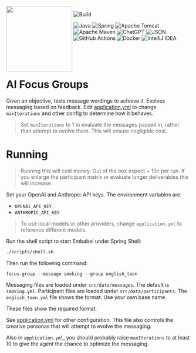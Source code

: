 <img align="left" src="https://github.com/embabel/embabel-agent/blob/main/embabel-agent-api/images/315px-Meister_der_Weltenchronik_001.jpg?raw=true" width="180">

![Build](https://github.com/embabel/grouper/actions/workflows/maven.yml/badge.svg)

![Java](https://img.shields.io/badge/java-%23ED8B00.svg?style=for-the-badge&logo=openjdk&logoColor=white)
![Spring](https://img.shields.io/badge/spring-%236DB33F.svg?style=for-the-badge&logo=spring&logoColor=white)
![Apache Tomcat](https://img.shields.io/badge/apache%20tomcat-%23F8DC75.svg?style=for-the-badge&logo=apache-tomcat&logoColor=black)
![Apache Maven](https://img.shields.io/badge/Apache%20Maven-C71A36?style=for-the-badge&logo=Apache%20Maven&logoColor=white)
![ChatGPT](https://img.shields.io/badge/chatGPT-74aa9c?style=for-the-badge&logo=openai&logoColor=white)
![JSON](https://img.shields.io/badge/JSON-000?logo=json&logoColor=fff)
![GitHub Actions](https://img.shields.io/badge/github%20actions-%232671E5.svg?style=for-the-badge&logo=githubactions&logoColor=white)
![Docker](https://img.shields.io/badge/docker-%230db7ed.svg?style=for-the-badge&logo=docker&logoColor=white)
![IntelliJ IDEA](https://img.shields.io/badge/IntelliJIDEA-000000.svg?style=for-the-badge&logo=intellij-idea&logoColor=white)

&nbsp;&nbsp;&nbsp;&nbsp;

&nbsp;&nbsp;&nbsp;&nbsp;

# AI Focus Groups

Given an objective, tests message wordings to achieve it.
Evolves messaging based on feedback.
Edit [application.yml](src/main/resources/application.yml) to change `maxIterations` and other
config to determine how it behaves.

> Set `maxIterations` to 1 to evaluate the messages passed in, rather than attempt to evolve them.
> This will ensure negligible cost.

# Running

> Running this will cost money. Out of the box expect ~ 10c per run. If you enlarge the participant matrix or evaluate
> longer deliverables this will increase.

Set your OpenAI and Anthropic API keys.
The environment variables are:

- `OPENAI_API_KEY`
- `ANTHROPIC_API_KEY`

> To use local models or other providers, change `application.yml` to
> reference different models.

Run the shell script to start Embabel under Spring Shell:

```bash
./scripts/shell.sh
```

Then run the following command:

```
focus-group --message smoking --group english_teen
```

Messaging files are loaded under `src/data/messages`. The default is `smoking.yml`.
Participant files are loaded under `src/data/participants`. The `english_teen.yml` file shows the format. Use your own
base name.

These files show the required format.

See [application.yml](src/main/resources/application.yml) for other configuration.
This file also controls the creative personas that will attempt to evolve
the messaging.

Also in `application.yml`, you should probably raise `maxIterations` to at least 10
to give the agent the chance to optimize the messaging.

